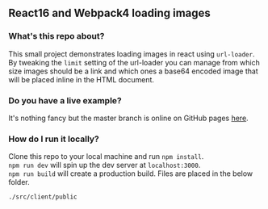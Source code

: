 ## React16 and Webpack4 loading images

### What's this repo about?
This small project demonstrates loading images in react using `url-loader`. By tweaking the `limit` setting of the url-loader you can manage from which size images should be a link and which ones a base64 encoded image that will be placed inline in the HTML document.

### Do you have a live example?
It's nothing fancy but the master branch is online on GitHub pages [here](https://rscheffers82.github.io/SO-webpack-react-images/src/client/public/).

### How do I run it locally?
Clone this repo to your local machine and run `npm install`.<br />
`npm run dev` will spin up the dev server at `localhost:3000`.<br/>
`npm run build` will create a production build. Files are placed in the below folder.
```
./src/client/public
```


